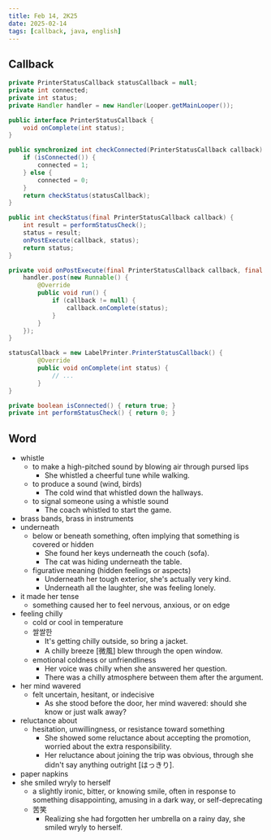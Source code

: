```yaml
---
title: Feb 14, 2K25
date: 2025-02-14
tags: [callback, java, english]
---
```


## Callback

``` java
private PrinterStatusCallback statusCallback = null;
private int connected;
private int status;
private Handler handler = new Handler(Looper.getMainLooper());

public interface PrinterStatusCallback {
    void onComplete(int status);
}

public synchronized int checkConnected(PrinterStatusCallback callback) {
    if (isConnected()) {
        connected = 1;
    } else {
        connected = 0;
    }
    return checkStatus(statusCallback);
}

public int checkStatus(final PrinterStatusCallback callback) {
    int result = performStatusCheck();
    status = result;
    onPostExecute(callback, status);
    return status;
}

private void onPostExecute(final PrinterStatusCallback callback, final int status) {
    handler.post(new Runnable() {
        @Override
        public void run() {
            if (callback != null) {
                callback.onComplete(status);
            }
        }
    });
}

statusCallback = new LabelPrinter.PrinterStatusCallback() {
        @Override
        public void onComplete(int status) {
            // ...
        }
}

private boolean isConnected() { return true; }
private int performStatusCheck() { return 0; }
```

## Word

- whistle
  - to make a high-pitched sound by blowing air through pursed lips
    - She whistled a cheerful tune while walking.
  - to produce a sound (wind, birds)
    - The cold wind that whistled down the hallways.
  - to signal someone using a whistle sound
    - The coach whistled to start the game.
- brass bands, brass in instruments
- underneath
  - below or beneath something, often implying that something is covered or hidden
    - She found her keys underneath the couch (sofa).
    - The cat was hiding underneath the table.
  - figurative meaning (hidden feelings or aspects)
    - Underneath her tough exterior, she's actually very kind.
    - Underneath all the laughter, she was feeling lonely.
- it made her tense
  - something caused her to feel nervous, anxious, or on edge
- feeling chilly
  - cold or cool in temperature
  - 쌀쌀한
    - It's getting chilly outside, so bring a jacket.
    - A chilly breeze [微風] blew through the open window.
  - emotional coldness or unfriendliness
    - Her voice was chilly when she answered her question.
    - There was a chilly atmosphere between them after the argument.
- her mind wavered
  - felt uncertain, hesitant, or indecisive
    - As she stood before the door, her mind wavered: should she know or just walk away?
- reluctance about
  - hesitation, unwillingness, or resistance toward something
    - She showed some reluctance about accepting the promotion, worried about the extra responsibility.
    - Her reluctance about joining the trip was obvious, through she didn't say anything outright [はっきり].
- paper napkins
- she smiled wryly to herself
  - a slightly ironic, bitter, or knowing smile, often in response to something disappointing, amusing in a dark way, or self-deprecating
  - 苦笑
    - Realizing she had forgotten her umbrella on a rainy day, she smiled wryly to herself.